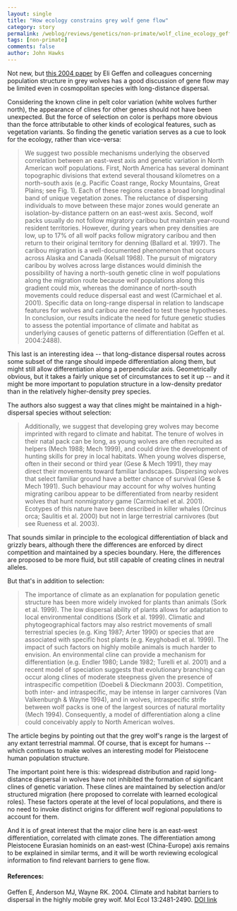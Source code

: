 ```yaml
---
layout: single 
title: "How ecology constrains grey wolf gene flow" 
category: story
permalink: /weblog/reviews/genetics/non-primate/wolf_cline_ecology_geffen_2004.html
tags: [non-primate] 
comments: false 
author: John Hawks 
---
```



<p>
Not new, but <a href="http://dx.doi.org/10.1111/j.1365-294X.2004.02244.x">this 2004 paper</a> by Eli Geffen and colleagues concerning population structure in grey wolves has a good discussion of gene flow may be limited even in cosmopolitan species with long-distance dispersal. 
</p>

<p>
Considering the known cline in pelt color variation (white wolves further north), the appearance of clines for other genes should not have been unexpected. But the force of selection on color is perhaps more obvious than the force attributable to other kinds of ecological features, such as vegetation variants. So finding the genetic variation serves as a cue to look for the ecology, rather than vice-versa: 
</p>

<blockquote>We suggest two possible mechanisms underlying the observed correlation between an east-west axis and genetic variation in North American wolf populations. First, North America has several dominant topographic divisions that extend several thousand kilometres on a north-south axis (e.g. Pacific Coast range, Rocky Mountains, Great Plains; see Fig. 1). Each of these regions creates a broad longitudinal band of unique vegetation zones. The reluctance of dispersing individuals to move between these major zones would generate an isolation-by-distance pattern on an east-west axis. Second, wolf packs usually do not follow migratory caribou but maintain year-round resident territories. However, during years when prey densities are low, up to 17% of all wolf packs follow migratory caribou and then return to their original territory for denning (Ballard et al. 1997). The caribou migration is a well-documented phenomenon that occurs across Alaska and Canada (Kelsall 1968). The pursuit of migratory caribou by wolves across large distances would diminish the possibility of having a north-south genetic cline in wolf populations along the migration route because wolf populations along this gradient could mix, whereas the dominance of north-south movements could reduce dispersal east and west (Carmichael et al. 2001). Specific data on long-range dispersal in relation to landscape features for wolves and caribou are needed to test these hypotheses. In conclusion, our results indicate the need for future genetic studies to assess the potential importance of climate and habitat as underlying causes of genetic patterns of differentiation (Geffen et al. 2004:2488). </blockquote>

<p>
This last is an interesting idea -- that long-distance dispersal routes across some subset of the range should impede differentiation along them, but might still allow differentiation along a perpendicular axis. Geometrically obvious, but it takes a fairly unique set of circumstances to set it up -- and it might be more important to population structure in a low-density predator than in the relatively higher-density prey species. 
</p>

<p>
The authors also suggest a way that clines might be maintained in a high-dispersal species without selection: 
</p>

<blockquote>Additionally, we suggest that developing grey wolves may become imprinted with regard to climate and habitat. The tenure of wolves in their natal pack can be long, as young wolves are often recruited as helpers (Mech 1988; Mech 1999), and could drive the development of hunting skills for prey in local habitats. When young wolves disperse, often in their second or third year (Gese & Mech 1991), they may direct their movements toward familiar landscapes. Dispersing wolves that select familiar ground have a better chance of survival (Gese & Mech 1991). Such behaviour may account for why wolves hunting migrating caribou appear to be differentiated from nearby resident wolves that hunt nonmigratory game (Carmichael et al. 2001). Ecotypes of this nature have been described in killer whales (Orcinus orca; Saulitis et al. 2000) but not in large terrestrial carnivores (but see Rueness et al. 2003).</blockquote>

<p>
That sounds similar in principle to the ecological differentiation of black and grizzly bears, although there the differences are enforced by direct competition and maintained by a species boundary. Here, the differences are proposed to be more fluid, but still capable of creating clines in neutral alleles. 
</p>

<p>
But that's in addition to selection: 
</p>

<blockquote>The importance of climate as an explanation for population genetic structure has been more widely invoked for plants than animals (Sork et al. 1999). The low dispersal ability of plants allows for adaptation to local environmental conditions (Sork et al. 1999). Climatic and phytogeographical factors may also restrict movements of small terrestrial species (e.g. King 1987; Arter 1990) or species that are associated with specific host plants (e.g. Keyghobadi et al. 1999). The impact of such factors on highly mobile animals is much harder to envision. An environmental cline can provide a mechanism for differentiation (e.g. Endler 1980; Lande 1982; Turelli et al. 2001) and a recent model of speciation suggests that evolutionary branching can occur along clines of moderate steepness given the presence of intraspecific competition (Doebeli & Dieckmann 2003). Competition, both inter- and intraspecific, may be intense in larger carnivores (Van Valkenburgh & Wayne 1994), and in wolves, intraspecific strife between wolf packs is one of the largest sources of natural mortality (Mech 1994). Consequently, a model of differentiation along a cline could conceivably apply to North American wolves.</blockquote>

<p>
The article begins by pointing out that the grey wolf's range is the largest of any extant terrestrial mammal. Of course, that is except for humans -- which continues to make wolves an interesting model for Pleistocene human population structure. 
</p>

<p>
The important point here is this: widespread distribution and rapid long-distance dispersal in wolves have not inhibited the formation of significant clines of genetic variation. These clines are maintained by selection and/or structured migration (here proposed to correlate with learned ecological roles). These factors operate at the level of local populations, and there is no need to invoke distinct origins for different wolf regional populations to account for them. 
</p>

<p>
And it is of great interest that the major cline here is an east-west differentiation, correlated with climate zones. The differentiation among Pleistocene Eurasian hominids on an east-west (China-Europe) axis remains to be explained in similar terms, and it will be worth reviewing ecological information to find relevant barriers to gene flow. 
</p>

<h4>References:</h4>

<p class="cite">Geffen E, Anderson MJ, Wayne RK. 2004. Climate and habitat barriers to dispersal in the highly mobile grey wolf. Mol Ecol 13:2481-2490. <a href="http://dx.doi.org/10.1111/j.1365-294X.2004.02244.x">DOI link</a></p>

